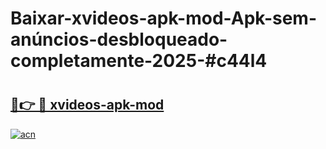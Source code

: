 # Baixar-xvideos-apk-mod-Apk-sem-anúncios-desbloqueado-completamente-2025-#c44l4

# <h2><a href="https://ainizakaria.my?title=xvideos-apk-mod&ref=24M">🔗👉 🔴 xvideos-apk-mod</a></h2>

[![acn](https://github.com/user-attachments/assets/0f9c940e-d8b0-45ae-aac7-cd30a18b3e1c)](https://ainizakaria.my?title=xvideos-apk-mod&ref=24M)

